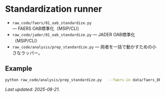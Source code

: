 # Standardization runner

- `raw_code/faers/01_oab_standardize.py` — FAERS OAB標準化（MSIP/CLI）
- `raw_code/jader/01_oab_standardize.py` — JADER OAB標準化（MSIP/CLI）
- `raw_code/analysis/prep_standardize.py` — 両者を一括で動かすための小さなラッパー。

## Example
```bash
python raw_code/analysis/prep_standardize.py   --faers-in data/faers_DRUG.csv --faers-out data/derived/faers_oab_standardized.csv   --jader-in data/jader_DRUG.csv --jader-out data/derived/jader_oab_standardized.csv
```
_Last updated: 2025-08-21._
